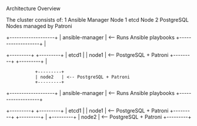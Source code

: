 Architecture Overview


The cluster consists of:
1 Ansible Manager Node
1 etcd Node
2 PostgreSQL Nodes managed by Patroni

+-------------------+
| ansible-manager   | <-- Runs Ansible playbooks
+-------------------+
                |
                
+---------+    +---------+
| etcd1   |    | node1   | <-- PostgreSQL + Patroni
+---------+    +---------+
                   |
                   
               +---------+
               | node2   | <-- PostgreSQL + Patroni
               +---------+




+-------------------+
| ansible-manager   | <-- Runs Ansible playbooks
+-------------------+

+---------+    +---------+
| etcd1   |    | node1   | <-- PostgreSQL + Patroni
+---------+    +---------+
                   |
               +---------+
               | node2   | <-- PostgreSQL + Patroni
               +---------+
